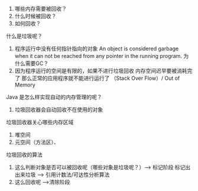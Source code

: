 1. 哪些内存需要被回收？
2. 什么时候被回收？
3. 如何回收？


什么是垃圾呢？
 1. 程序运行中没有任何指针指向的对象 An object is considered garbage when it can not be reached from any pointer in the running program.
为什么需要GC？
 1. 因为程序运行的空间是有限的，如果不进行垃圾回收 内存空间迟早要被消耗完了 那么正常的应用程序就不能进行运行了 （Stack Over Flow）/ Out of Memory 

Java 是怎么样实现自动的内存管理的呢？
1. 垃圾回收器会自动回收不在使用的对象

垃圾回收器关心哪些内存区域
1. 堆空间
2. 元空间（方法区）、


垃圾回收的算法
1. 这么判断对象是否可以被回收呢（哪些对象是垃圾呢？）-->  标记阶段 标记出出来垃圾 --> 引用计数法/可达性分析算法
2. 这么回收呢 -->清除阶段
